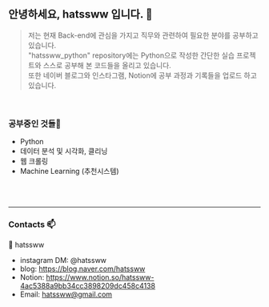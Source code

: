 ## 안녕하세요, hatssww 입니다. 👋

> 저는 현재 Back-end에 관심을 가지고 직무와 관련하여 필요한 분야를 공부하고 있습니다.<br>
> "hatssww_python" repository에는 Python으로 작성한 간단한 실습 프로젝트와 스스로 공부해 본 코드들을 올리고 있습니다.<br>
> 또한 네이버 블로그와 인스타그램, Notion에 공부 과정과 기록들을 업로드 하고 있습니다.
<br>

### 공부중인 것들🌱

* Python
* 데이터 분석 및 시각화, 클리닝
* 웹 크롤링
* Machine Learning (추천시스템)
<br>
</br>

---

### Contacts 📫

👤 hatssww
* instagram DM: @hatssww
* blog: https://blog.naver.com/hatssww
* Notion: https://www.notion.so/hatssww-4ac5388a9bb34cc3898209dc458c4138
* Email: hatssww@gmail.com

<!--
**hatssww/hatssww** is a ✨ _special_ ✨ repository because its `README.md` (this file) appears on your GitHub profile.

Here are some ideas to get you started:

- 🔭 I’m currently working on ...
- 🌱 I’m currently learning ...
- 👯 I’m looking to collaborate on ...
- 🤔 I’m looking for help with ...
- 💬 Ask me about ...
- 📫 How to reach me: ...
- 😄 Pronouns: ...
- ⚡ Fun fact: ...
-->
